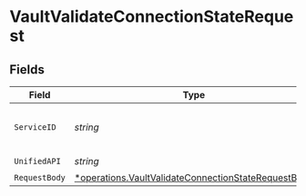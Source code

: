 # VaultValidateConnectionStateRequest


## Fields

| Field                                                                                                                     | Type                                                                                                                      | Required                                                                                                                  | Description                                                                                                               | Example                                                                                                                   |
| ------------------------------------------------------------------------------------------------------------------------- | ------------------------------------------------------------------------------------------------------------------------- | ------------------------------------------------------------------------------------------------------------------------- | ------------------------------------------------------------------------------------------------------------------------- | ------------------------------------------------------------------------------------------------------------------------- |
| `ServiceID`                                                                                                               | *string*                                                                                                                  | :heavy_check_mark:                                                                                                        | Service ID of the resource to return                                                                                      | pipedrive                                                                                                                 |
| `UnifiedAPI`                                                                                                              | *string*                                                                                                                  | :heavy_check_mark:                                                                                                        | Unified API                                                                                                               | crm                                                                                                                       |
| `RequestBody`                                                                                                             | [*operations.VaultValidateConnectionStateRequestBody](../../models/operations/vaultvalidateconnectionstaterequestbody.md) | :heavy_minus_sign:                                                                                                        | N/A                                                                                                                       |                                                                                                                           |
